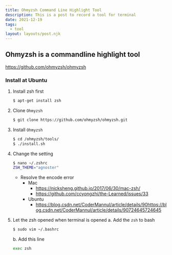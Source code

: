 ```yaml
---
title: Ohmyzsh Command Line Highlight Tool
description: This is a post to record a tool for terminal
date: 2021-12-19
tags:
  - tool
layout: layouts/post.njk
---
```


## Ohmyzsh is a commandline highlight tool
https://github.com/ohmyzsh/ohmyzsh

### Install at Ubuntu

1. Install zsh first
    ``` bash
    $ apt-get install zsh 
    ```
2. Clone `Ohmyzsh` 
    ``` bash
    $ git clone https://github.com/ohmyzsh/ohmyzsh.git
    ```
3. Install `Ohmyzsh`
    ``` bash
    $ cd /ohmyzsh/tools/
    $ ./install.sh
    ```
4. Change the setting
    ``` bash
    $ nano ~/.zshrc
    ZSH_THEME="agnoster"
    ```
    - Resolve the encode error
        -  Mac
            - https://nicksheng.github.io/2017/06/30/mac-zsh/
            - https://github.com/ccyongzhi/the-Learned/issues/33
        - Ubuntu
            - https://blog.csdn.net/CoderMannul/article/details/90https://blog.csdn.net/CoderMannul/article/details/90724645724645

5. Let the zsh opened when terminal is opened
    a. Add the `zsh` to bash
    ``` bash
    $ sudo vim ~/.bashrc
    ``` 
    b. Add this line
    ``` bash
    exec zsh
    ```
